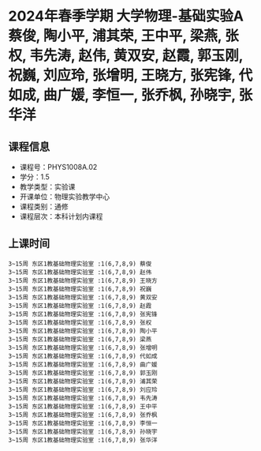 # 2024年春季学期 大学物理-基础实验A 蔡俊, 陶小平, 浦其荣, 王中平, 梁燕, 张权, 韦先涛, 赵伟, 黄双安, 赵霞, 郭玉刚, 祝巍, 刘应玲, 张增明, 王晓方, 张宪锋, 代如成, 曲广媛, 李恒一, 张乔枫, 孙晓宇, 张华洋






## 课程信息

- 课程号：PHYS1008A.02
- 学分：1.5
- 教学类型：实验课
- 开课单位：物理实验教学中心
- 课程类别：通修
- 课程层次：本科计划内课程

## 上课时间

```
3~15周 东区1教基础物理实验室 :1(6,7,8,9) 蔡俊
3~15周 东区1教基础物理实验室 :1(6,7,8,9) 赵伟
3~15周 东区1教基础物理实验室 :1(6,7,8,9) 王晓方
3~15周 东区1教基础物理实验室 :1(6,7,8,9) 祝巍
3~15周 东区1教基础物理实验室 :1(6,7,8,9) 黄双安
3~15周 东区1教基础物理实验室 :1(6,7,8,9) 赵霞
3~15周 东区1教基础物理实验室 :1(6,7,8,9) 张宪锋
3~15周 东区1教基础物理实验室 :1(6,7,8,9) 张权
3~15周 东区1教基础物理实验室 :1(6,7,8,9) 陶小平
3~15周 东区1教基础物理实验室 :1(6,7,8,9) 梁燕
3~15周 东区1教基础物理实验室 :1(6,7,8,9) 张增明
3~15周 东区1教基础物理实验室 :1(6,7,8,9) 代如成
3~15周 东区1教基础物理实验室 :1(6,7,8,9) 曲广媛
3~15周 东区1教基础物理实验室 :1(6,7,8,9) 郭玉刚
3~15周 东区1教基础物理实验室 :1(6,7,8,9) 浦其荣
3~15周 东区1教基础物理实验室 :1(6,7,8,9) 刘应玲
3~15周 东区1教基础物理实验室 :1(6,7,8,9) 韦先涛
3~15周 东区1教基础物理实验室 :1(6,7,8,9) 王中平
3~15周 东区1教基础物理实验室 :1(6,7,8,9) 张乔枫
3~15周 东区1教基础物理实验室 :1(6,7,8,9) 李恒一
3~15周 东区1教基础物理实验室 :1(6,7,8,9) 孙晓宇
3~15周 东区1教基础物理实验室 :1(6,7,8,9) 张华洋
```

